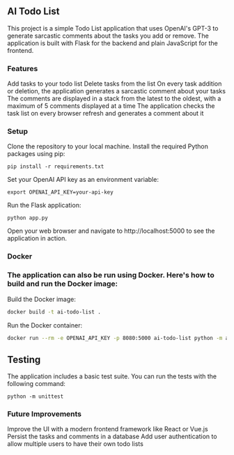 ## AI Todo List

This project is a simple Todo List application that uses OpenAI's GPT-3 to generate sarcastic comments about the tasks you add or remove. The application is built with Flask for the backend and plain JavaScript for the frontend.

### Features

Add tasks to your todo list
Delete tasks from the list
On every task addition or deletion, the application generates a sarcastic comment about your tasks
The comments are displayed in a stack from the latest to the oldest, with a maximum of 5 comments displayed at a time
The application checks the task list on every browser refresh and generates a comment about it

### Setup

Clone the repository to your local machine.
Install the required Python packages using pip: 
```shell
pip install -r requirements.txt
```
Set your OpenAI API key as an environment variable: 
```shell
export OPENAI_API_KEY=your-api-key
```
Run the Flask application: 
```shell 
python app.py
```

Open your web browser and navigate to http://localhost:5000 to see the application in action.

### Docker

### The application can also be run using Docker. Here's how to build and run the Docker image:

Build the Docker image: 
```bash
docker build -t ai-todo-list .
```
Run the Docker container: 
```bash
docker run --rm -e OPENAI_API_KEY -p 8080:5000 ai-todo-list python -m app
```
## Testing

The application includes a basic test suite. You can run the tests with the following command: 
```shell
python -m unittest
```

### Future Improvements

Improve the UI with a modern frontend framework like React or Vue.js
Persist the tasks and comments in a database
Add user authentication to allow multiple users to have their own todo lists
